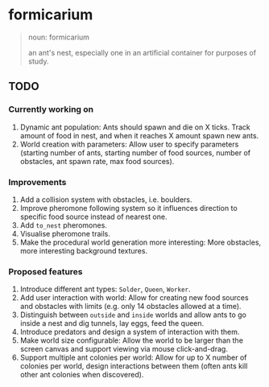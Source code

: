 # formicarium


> noun: formicarium
>
> an ant's nest, especially one in an artificial container for purposes of study.

## TODO

### Currently working on
1. Dynamic ant population: Ants should spawn and die on X ticks. Track amount of food in nest, and when it reaches X amount spawn new ants.
1. World creation with parameters: Allow user to specify parameters (starting number of ants, starting number of food sources, number of obstacles, ant spawn rate, max food sources).

### Improvements
1. Add a collision system with obstacles, i.e. boulders.
1. Improve pheromone following system so it influences direction to specific food source instead of nearest one.
1. Add `to_nest` pheromones.
1. Visualise pheromone trails.
1. Make the procedural world generation more interesting: More obstacles, more interesting background textures.

### Proposed features
1. Introduce different ant types: `Solder`, `Queen`, `Worker`.
1. Add user interaction with world: Allow for creating new food sources and obstacles with limits (e.g. only 14 obstacles allowed at a time).
1. Distinguish between `outside` and `inside` worlds and allow ants to go inside a nest and dig tunnels, lay eggs, feed the queen.
1. Introduce predators and design a system of interaction with them.
1. Make world size configurable: Allow the world to be larger than the screen canvas and support viewing via mouse click-and-drag.
1. Support multiple ant colonies per world: Allow for up to X number of colonies per world, design interactions between them (often ants kill other ant colonies when discovered).
